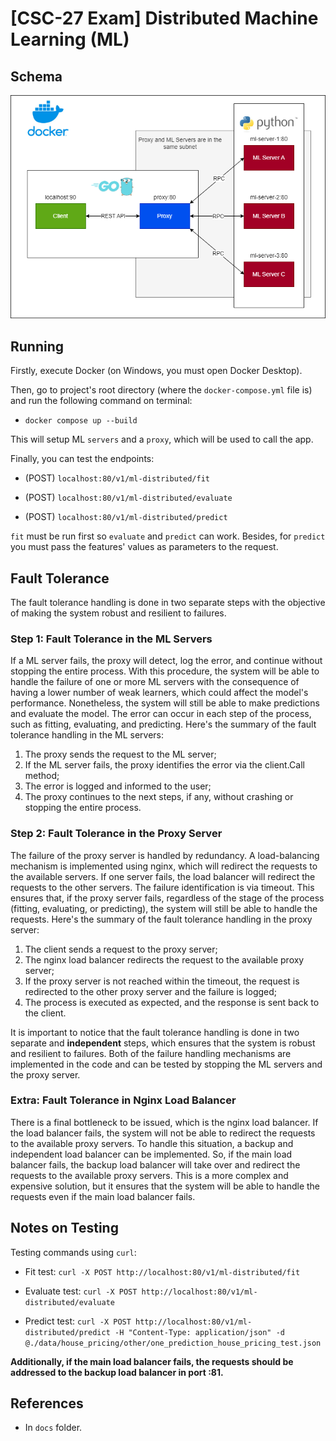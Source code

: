 # [CSC-27 Exam] Distributed Machine Learning (ML)

## Schema

<p align="center">
    <img width="600" src="./docs/schema.png" alt="schema">
<p>

## Running

Firstly, execute Docker (on Windows, you must open Docker Desktop).

Then, go to project's root directory (where the `docker-compose.yml` file is) and run the following command on terminal:

- `docker compose up --build`

This will setup ML `servers` and a `proxy`, which will be used to call the app.

Finally, you can test the endpoints:

- (POST) `localhost:80/v1/ml-distributed/fit`

- (POST) `localhost:80/v1/ml-distributed/evaluate`

- (POST) `localhost:80/v1/ml-distributed/predict`

`fit` must be run first so `evaluate` and `predict` can work. Besides, for `predict` you must pass the features' values as parameters to the request.

## Fault Tolerance

The fault tolerance handling is done in two separate steps with the objective of making the system robust and resilient to failures.

### Step 1: Fault Tolerance in the ML Servers

If a ML server fails, the proxy will detect, log the error, and continue without stopping the entire process. With this procedure, the system will be able to handle the failure of one or more ML servers with the consequence of having a lower number of weak learners, which could affect the model's performance. Nonetheless, the system will still be able to make predictions and evaluate the model. The error can occur in each step of the process, such as fitting, evaluating, and predicting. Here's the summary of the fault tolerance handling in the ML servers:

1. The proxy sends the request to the ML server;
2. If the ML server fails, the proxy identifies the error via the client.Call method;
3. The error is logged and informed to the user;
4. The proxy continues to the next steps, if any, without crashing or stopping the entire process.

### Step 2: Fault Tolerance in the Proxy Server

The failure of the proxy server is handled by redundancy. A load-balancing mechanism is implemented using nginx, which will redirect the requests to the available servers. If one server fails, the load balancer will redirect the requests to the other servers. The failure identification is via timeout. This ensures that, if the proxy server fails, regardless of the stage of the process (fitting, evaluating, or predicting), the system will still be able to handle the requests. Here's the summary of the fault tolerance handling in the proxy server:

1. The client sends a request to the proxy server;
2. The nginx load balancer redirects the request to the available proxy server;
3. If the proxy server is not reached within the timeout, the request is redirected to the other proxy server and the failure is logged;
4. The process is executed as expected, and the response is sent back to the client.

It is important to notice that the fault tolerance handling is done in two separate and **independent** steps, which ensures that the system is robust and resilient to failures. Both of the failure handling mechanisms are implemented in the code and can be tested by stopping the ML servers and the proxy server.

### Extra: Fault Tolerance in Nginx Load Balancer

There is a final bottleneck to be issued, which is the nginx load balancer. If the load balancer fails, the system will not be able to redirect the requests to the available proxy servers. To handle this situation, a backup and independent load balancer can be implemented. So, if the main load balancer fails, the backup load balancer will take over and redirect the requests to the available proxy servers. This is a more complex and expensive solution, but it ensures that the system will be able to handle the requests even if the main load balancer fails.

## Notes on Testing

Testing commands using `curl`:

- Fit test: `curl -X POST http://localhost:80/v1/ml-distributed/fit`

- Evaluate test: `curl -X POST http://localhost:80/v1/ml-distributed/evaluate`

- Predict test: `curl -X POST http://localhost:80/v1/ml-distributed/predict -H "Content-Type: application/json" -d @./data/house_pricing/other/one_prediction_house_pricing_test.json`

**Additionally, if the main load balancer fails, the requests should be addressed to the backup load balancer in port :81.**

## References

- In `docs` folder.
